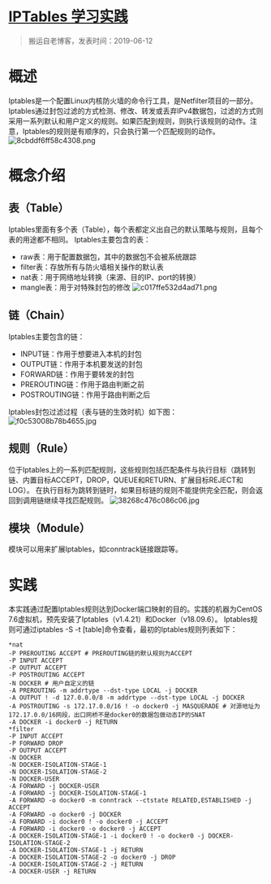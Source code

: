 # [IPTables 学习实践](https://github.com/zzy131250/gitblog/issues/28)

> 搬运自老博客，发表时间：2019-06-12

# 概述
Iptables是一个配置Linux内核防火墙的命令行工具，是Netfilter项目的一部分。Iptables通过封包过滤的方式检测、修改、转发或丢弃IPv4数据包，过滤的方式则采用一系列默认和用户定义的规则。如果匹配到规则，则执行该规则的动作。注意，Iptables的规则是有顺序的，只会执行第一个匹配规则的动作。
![8cbddf6ff58c4308.png](https://github.com/zzy131250/gitblog/assets/7437470/38e96b68-d0df-4596-aba3-186f7ce671dc)

# 概念介绍
## 表（Table）
Iptables里面有多个表（Table），每个表都定义出自己的默认策略与规则，且每个表的用途都不相同。
Iptables主要包含的表：

- raw表：用于配置数据包，其中的数据包不会被系统跟踪
- filter表：存放所有与防火墙相关操作的默认表
- nat表：用于网络地址转换（来源、目的IP、port的转换）
- mangle表：用于对特殊封包的修改
![c017ffe532d4ad71.png](https://github.com/zzy131250/gitblog/assets/7437470/0a45ef67-4dde-40d1-a309-77ad79e59492)

## 链（Chain）
Iptables主要包含的链：

- INPUT链：作用于想要进入本机的封包
- OUTPUT链：作用于本机要发送的封包
- FORWARD链：作用于要转发的封包
- PREROUTING链：作用于路由判断之前
- POSTROUTING链：作用于路由判断之后

Iptables封包过滤过程（表与链的生效时机）如下图：
![f0c53008b78b4655.jpg](https://github.com/zzy131250/gitblog/assets/7437470/c48f2337-6f74-4eb9-96dc-05eb07645530)

## 规则（Rule）
位于Iptables上的一系列匹配规则，这些规则包括匹配条件与执行目标（跳转到链、内置目标ACCEPT，DROP，QUEUE和RETURN、扩展目标REJECT和LOG）。
在执行目标为跳转到链时，如果目标链的规则不能提供完全匹配，则会返回到调用链继续寻找匹配规则。
![38268c476c086c06.jpg](https://github.com/zzy131250/gitblog/assets/7437470/74a0b7c7-b15a-4bcf-b271-1c1f095ee387)

## 模块（Module）
模块可以用来扩展Iptables，如conntrack链接跟踪等。

# 实践
本实践通过配置Iptables规则达到Docker端口映射的目的。实践的机器为CentOS 7.6虚拟机，预先安装了Iptables（v1.4.21）和Docker（v18.09.6）。
Iptables规则可通过iptables -S -t [table]命令查看，最初的Iptables规则列表如下：

```
*nat
-P PREROUTING ACCEPT # PREROUTING链的默认规则为ACCEPT
-P INPUT ACCEPT
-P OUTPUT ACCEPT
-P POSTROUTING ACCEPT
-N DOCKER # 用户自定义的链
-A PREROUTING -m addrtype --dst-type LOCAL -j DOCKER
-A OUTPUT ! -d 127.0.0.0/8 -m addrtype --dst-type LOCAL -j DOCKER
-A POSTROUTING -s 172.17.0.0/16 ! -o docker0 -j MASQUERADE # 对源地址为172.17.0.0/16网段，出口网桥不是docker0的数据包做动态IP的SNAT
-A DOCKER -i docker0 -j RETURN
*filter
-P INPUT ACCEPT
-P FORWARD DROP
-P OUTPUT ACCEPT
-N DOCKER
-N DOCKER-ISOLATION-STAGE-1
-N DOCKER-ISOLATION-STAGE-2
-N DOCKER-USER
-A FORWARD -j DOCKER-USER
-A FORWARD -j DOCKER-ISOLATION-STAGE-1
-A FORWARD -o docker0 -m conntrack --ctstate RELATED,ESTABLISHED -j ACCEPT
-A FORWARD -o docker0 -j DOCKER
-A FORWARD -i docker0 ! -o docker0 -j ACCEPT
-A FORWARD -i docker0 -o docker0 -j ACCEPT
-A DOCKER-ISOLATION-STAGE-1 -i docker0 ! -o docker0 -j DOCKER-ISOLATION-STAGE-2
-A DOCKER-ISOLATION-STAGE-1 -j RETURN
-A DOCKER-ISOLATION-STAGE-2 -o docker0 -j DROP
-A DOCKER-ISOLATION-STAGE-2 -j RETURN
-A DOCKER-USER -j RETURN
```